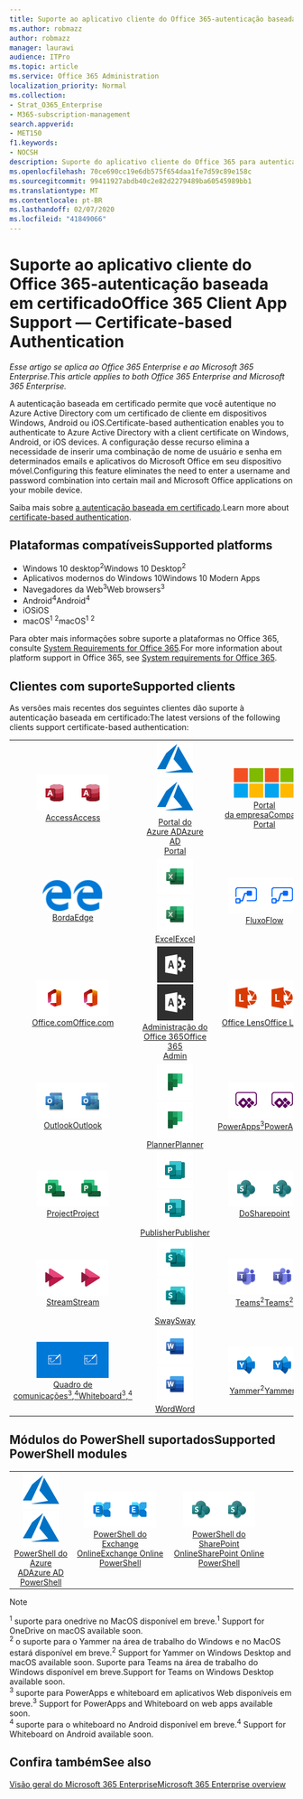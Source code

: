 ```yaml
---
title: Suporte ao aplicativo cliente do Office 365-autenticação baseada em certificado
ms.author: robmazz
author: robmazz
manager: laurawi
audience: ITPro
ms.topic: article
ms.service: Office 365 Administration
localization_priority: Normal
ms.collection:
- Strat_O365_Enterprise
- M365-subscription-management
search.appverid:
- MET150
f1.keywords:
- NOCSH
description: Suporte do aplicativo cliente do Office 365 para autenticação baseada em certificado.
ms.openlocfilehash: 70ce690cc19e6db575f654daa1fe7d59c89e158c
ms.sourcegitcommit: 99411927abdb40c2e82d2279489ba60545989bb1
ms.translationtype: MT
ms.contentlocale: pt-BR
ms.lasthandoff: 02/07/2020
ms.locfileid: "41849066"
---
```

# <a name="office-365-client-app-support--certificate-based-authentication"></a><span data-ttu-id="b1970-103">Suporte ao aplicativo cliente do Office 365-autenticação baseada em certificado</span><span class="sxs-lookup"><span data-stu-id="b1970-103">Office 365 Client App Support — Certificate-based Authentication</span></span>

<span data-ttu-id="b1970-104">*Esse artigo se aplica ao Office 365 Enterprise e ao Microsoft 365 Enterprise.*</span><span class="sxs-lookup"><span data-stu-id="b1970-104">*This article applies to both Office 365 Enterprise and Microsoft 365 Enterprise.*</span></span>

<span data-ttu-id="b1970-105">A autenticação baseada em certificado permite que você autentique no Azure Active Directory com um certificado de cliente em dispositivos Windows, Android ou iOS.</span><span class="sxs-lookup"><span data-stu-id="b1970-105">Certificate-based authentication enables you to authenticate to Azure Active Directory with a client certificate on Windows, Android, or iOS devices.</span></span> <span data-ttu-id="b1970-106">A configuração desse recurso elimina a necessidade de inserir uma combinação de nome de usuário e senha em determinados emails e aplicativos do Microsoft Office em seu dispositivo móvel.</span><span class="sxs-lookup"><span data-stu-id="b1970-106">Configuring this feature eliminates the need to enter a username and password combination into certain mail and Microsoft Office applications on your mobile device.</span></span>

<span data-ttu-id="b1970-107">Saiba mais sobre [a autenticação baseada em certificado](https://docs.microsoft.com/azure/active-directory/authentication/active-directory-certificate-based-authentication-get-started).</span><span class="sxs-lookup"><span data-stu-id="b1970-107">Learn more about [certificate-based authentication](https://docs.microsoft.com/azure/active-directory/authentication/active-directory-certificate-based-authentication-get-started).</span></span>

## <a name="supported-platforms"></a><span data-ttu-id="b1970-108">Plataformas compatíveis</span><span class="sxs-lookup"><span data-stu-id="b1970-108">Supported platforms</span></span>

 - <span data-ttu-id="b1970-109">Windows 10 desktop<sup>2</sup></span><span class="sxs-lookup"><span data-stu-id="b1970-109">Windows 10 Desktop<sup>2</sup></span></span>
 - <span data-ttu-id="b1970-110">Aplicativos modernos do Windows 10</span><span class="sxs-lookup"><span data-stu-id="b1970-110">Windows 10 Modern Apps</span></span>
 - <span data-ttu-id="b1970-111">Navegadores da Web<sup>3</sup></span><span class="sxs-lookup"><span data-stu-id="b1970-111">Web browsers<sup>3</sup></span></span>
 - <span data-ttu-id="b1970-112">Android<sup>4</sup></span><span class="sxs-lookup"><span data-stu-id="b1970-112">Android<sup>4</sup></span></span>
 - <span data-ttu-id="b1970-113">iOS</span><span class="sxs-lookup"><span data-stu-id="b1970-113">iOS</span></span>
 - <span data-ttu-id="b1970-114">macOS<sup>1</sup> <sup>2</sup></span><span class="sxs-lookup"><span data-stu-id="b1970-114">macOS<sup>1</sup> <sup>2</sup></span></span>

<span data-ttu-id="b1970-115">Para obter mais informações sobre suporte a plataformas no Office 365, consulte [System Requirements for Office 365](https://products.office.com/office-system-requirements).</span><span class="sxs-lookup"><span data-stu-id="b1970-115">For more information about platform support in Office 365, see [System requirements for Office 365](https://products.office.com/office-system-requirements).</span></span>

## <a name="supported-clients"></a><span data-ttu-id="b1970-116">Clientes com suporte</span><span class="sxs-lookup"><span data-stu-id="b1970-116">Supported clients</span></span>

<span data-ttu-id="b1970-117">As versões mais recentes dos seguintes clientes dão suporte à autenticação baseada em certificado:</span><span class="sxs-lookup"><span data-stu-id="b1970-117">The latest versions of the following clients support certificate-based authentication:</span></span>

| | | | | | |
|:---:|:---:|:---:|:---:|:---:|:---:|
| <span data-ttu-id="b1970-118">![Ícone do Access](media/o365-access-64x64.png)</span><span class="sxs-lookup"><span data-stu-id="b1970-118">![Access icon](media/o365-access-64x64.png)</span></span> <br> [<span data-ttu-id="b1970-119">Access</span><span class="sxs-lookup"><span data-stu-id="b1970-119">Access</span></span>](https://products.office.com/access) | <span data-ttu-id="b1970-120">![Ícone do Azure](media/o365-azure-64x64.png)</span><span class="sxs-lookup"><span data-stu-id="b1970-120">![Azure icon](media/o365-azure-64x64.png)</span></span> <br> [<span data-ttu-id="b1970-121">Portal do <br> Azure AD</span><span class="sxs-lookup"><span data-stu-id="b1970-121">Azure AD <br> Portal </span></span>](https://azure.microsoft.com/features/azure-portal/) | <span data-ttu-id="b1970-122">![Ícone do portal da empresa](media/o365-microsoft-64x64.png)</span><span class="sxs-lookup"><span data-stu-id="b1970-122">![Company portal icon](media/o365-microsoft-64x64.png)</span></span> <br> [<span data-ttu-id="b1970-123">Portal <br> da empresa</span><span class="sxs-lookup"><span data-stu-id="b1970-123">Company <br> Portal </span></span>](https://docs.microsoft.com/intune-user-help/sign-in-to-the-company-portal) | <span data-ttu-id="b1970-124">![Ícone do Delve](media/o365-delve-64x64.png)</span><span class="sxs-lookup"><span data-stu-id="b1970-124">![Delve icon](media/o365-delve-64x64.png)</span></span> <br> [<span data-ttu-id="b1970-125">Delve</span><span class="sxs-lookup"><span data-stu-id="b1970-125">Delve</span></span>](https://products.office.com/business/intelligent-search) | <span data-ttu-id="b1970-126">![Ícone do Dynamics 365](media/o365-dynamics365-64x64.png)</span><span class="sxs-lookup"><span data-stu-id="b1970-126">![Dynamics 365 icon](media/o365-dynamics365-64x64.png)</span></span> <br> [<span data-ttu-id="b1970-127">Dynamics 365</span><span class="sxs-lookup"><span data-stu-id="b1970-127">Dynamics 365</span></span>](https://dynamics.microsoft.com) 
| <span data-ttu-id="b1970-128">![Ícone de borda](media/o365-edge-64x64.png)</span><span class="sxs-lookup"><span data-stu-id="b1970-128">![Edge icon](media/o365-edge-64x64.png)</span></span> <br> [<span data-ttu-id="b1970-129">Borda</span><span class="sxs-lookup"><span data-stu-id="b1970-129">Edge</span></span>](https://www.microsoft.com/windows/microsoft-edge) | <span data-ttu-id="b1970-130">![Ícone do Excel](media/o365-excel-64x64.png)</span><span class="sxs-lookup"><span data-stu-id="b1970-130">![Excel icon](media/o365-excel-64x64.png)</span></span> <br> [<span data-ttu-id="b1970-131">Excel</span><span class="sxs-lookup"><span data-stu-id="b1970-131">Excel</span></span>](https://products.office.com/excel) | <span data-ttu-id="b1970-132">![Ícone de Fluxo](media/o365-flow-64x64.png)</span><span class="sxs-lookup"><span data-stu-id="b1970-132">![Flow icon](media/o365-flow-64x64.png)</span></span> <br> [<span data-ttu-id="b1970-133">Fluxo</span><span class="sxs-lookup"><span data-stu-id="b1970-133">Flow</span></span>](https://flow.microsoft.com) | <span data-ttu-id="b1970-134">![Ícone do Forms](media/o365-forms-64x64.png)</span><span class="sxs-lookup"><span data-stu-id="b1970-134">![Forms icon](media/o365-forms-64x64.png)</span></span> <br> [<span data-ttu-id="b1970-135">Forms</span><span class="sxs-lookup"><span data-stu-id="b1970-135">Forms</span></span>](https://flow.microsoft.com/connectors/shared_microsoftforms/microsoft-forms/) | <span data-ttu-id="b1970-136">![Ícone do Kaizala](media/o365-kaizala-64x64.png)</span><span class="sxs-lookup"><span data-stu-id="b1970-136">![Kaizala icon](media/o365-kaizala-64x64.png)</span></span> <br> [<span data-ttu-id="b1970-137">Kaizala</span><span class="sxs-lookup"><span data-stu-id="b1970-137">Kaizala</span></span>](https://products.office.com/en/business/microsoft-kaizala) 
| <span data-ttu-id="b1970-138">![Ícone de Office.com](media/o365-office-64x64.png)</span><span class="sxs-lookup"><span data-stu-id="b1970-138">![Office.com icon](media/o365-office-64x64.png)</span></span> <br> [<span data-ttu-id="b1970-139">Office.com</span><span class="sxs-lookup"><span data-stu-id="b1970-139">Office.com</span></span>](https://www.office.com/) | <span data-ttu-id="b1970-140">![Ícone de administração do Office 365](media/o365-o365admin-64x64.png)</span><span class="sxs-lookup"><span data-stu-id="b1970-140">![Office 365 Admin icon](media/o365-o365admin-64x64.png)</span></span> <br> [<span data-ttu-id="b1970-141">Administração do <br> Office 365</span><span class="sxs-lookup"><span data-stu-id="b1970-141">Office 365 <br> Admin</span></span>](https://products.office.com/business/manage-office-365-admin-app) | <span data-ttu-id="b1970-142">![Ícone de lente](media/o365-lens-64x64.png)</span><span class="sxs-lookup"><span data-stu-id="b1970-142">![Lens icon](media/o365-lens-64x64.png)</span></span> <br> [<span data-ttu-id="b1970-143">Office Lens</span><span class="sxs-lookup"><span data-stu-id="b1970-143">Office Lens</span></span>](https://www.microsoft.com/p/office-lens/9wzdncrfj3t8?activetab=pivot%3Aoverviewtab) | <span data-ttu-id="b1970-144">![Ícone do OneDrive for Business](media/o365-OneDrive-64x64.png)</span><span class="sxs-lookup"><span data-stu-id="b1970-144">![OneDrive for Business icon](media/o365-OneDrive-64x64.png)</span></span> <br> [<span data-ttu-id="b1970-145">OneDrive<sup>1</sup></span><span class="sxs-lookup"><span data-stu-id="b1970-145">OneDrive<sup>1</sup></span></span>](https://products.office.com/onedrive-for-business/online-cloud-storage) |  <span data-ttu-id="b1970-146">![Ícone do OneNote](media/o365-OneNote-64x64.png)</span><span class="sxs-lookup"><span data-stu-id="b1970-146">![OneNote icon](media/o365-OneNote-64x64.png)</span></span> <br> [<span data-ttu-id="b1970-147">OneNote</span><span class="sxs-lookup"><span data-stu-id="b1970-147">OneNote</span></span>](https://products.office.com/onenote) 
| <span data-ttu-id="b1970-148">![Ícone do Outlook](media/o365-outlook-64x64.png)</span><span class="sxs-lookup"><span data-stu-id="b1970-148">![Outlook icon](media/o365-outlook-64x64.png)</span></span> <br> [<span data-ttu-id="b1970-149">Outlook</span><span class="sxs-lookup"><span data-stu-id="b1970-149">Outlook</span></span>](https://products.office.com/outlook) | <span data-ttu-id="b1970-150">![Ícone do Planner](media/o365-planner-64x64.png)</span><span class="sxs-lookup"><span data-stu-id="b1970-150">![Planner icon](media/o365-planner-64x64.png)</span></span> <br> [<span data-ttu-id="b1970-151">Planner</span><span class="sxs-lookup"><span data-stu-id="b1970-151">Planner</span></span>](https://products.office.com/business/task-management-software) | <span data-ttu-id="b1970-152">![Ícone do PowerApps](media/o365-powerapps-64x64.png)</span><span class="sxs-lookup"><span data-stu-id="b1970-152">![PowerApps icon](media/o365-powerapps-64x64.png)</span></span> <br> [<span data-ttu-id="b1970-153">PowerApps<sup>3</sup></span><span class="sxs-lookup"><span data-stu-id="b1970-153">PowerApps<sup>3</sup></span></span>](https://powerapps.microsoft.com) | <span data-ttu-id="b1970-154">![Ícone do PowerBI](media/o365-powerbi-64x64.png)</span><span class="sxs-lookup"><span data-stu-id="b1970-154">![PowerBI icon](media/o365-powerbi-64x64.png)</span></span> <br> [<span data-ttu-id="b1970-155">Power BI</span><span class="sxs-lookup"><span data-stu-id="b1970-155">Power BI</span></span>](https://powerbi.microsoft.com)| <span data-ttu-id="b1970-156">![Ícone do PowerPoint](media/o365-powerpoint-64x64.png)</span><span class="sxs-lookup"><span data-stu-id="b1970-156">![PowerPoint icon](media/o365-powerpoint-64x64.png)</span></span> <br> [<span data-ttu-id="b1970-157">PowerPoint</span><span class="sxs-lookup"><span data-stu-id="b1970-157">PowerPoint</span></span>](https://products.office.com/powerpoint) 
| <span data-ttu-id="b1970-158">![Ícone do Project](media/o365-project-64x64.png)</span><span class="sxs-lookup"><span data-stu-id="b1970-158">![Project icon](media/o365-project-64x64.png)</span></span> <br> [<span data-ttu-id="b1970-159">Project</span><span class="sxs-lookup"><span data-stu-id="b1970-159">Project</span></span>](https://products.office.com/project) | <span data-ttu-id="b1970-160">![Ícone do Publisher](media/o365-publisher-64x64.png)</span><span class="sxs-lookup"><span data-stu-id="b1970-160">![Publisher icon](media/o365-publisher-64x64.png)</span></span> <br> [<span data-ttu-id="b1970-161">Publisher</span><span class="sxs-lookup"><span data-stu-id="b1970-161">Publisher</span></span>](https://products.office.com/publisher) | <span data-ttu-id="b1970-162">![Ícone do SharePoint](media/o365-sharepoint-64x64.png)</span><span class="sxs-lookup"><span data-stu-id="b1970-162">![SharePoint icon](media/o365-sharepoint-64x64.png)</span></span> <br> [<span data-ttu-id="b1970-163">Do</span><span class="sxs-lookup"><span data-stu-id="b1970-163">Sharepoint</span></span>](https://products.office.com/sharepoint) | <span data-ttu-id="b1970-164">![Ícone do Skype for Business](media/o365-skypeforbusiness-64x64.png)</span><span class="sxs-lookup"><span data-stu-id="b1970-164">![Skype for Business icon](media/o365-skypeforbusiness-64x64.png)</span></span> <br> [<span data-ttu-id="b1970-165">Skype for <br> Business</span><span class="sxs-lookup"><span data-stu-id="b1970-165">Skype for <br> Business</span></span>](https://www.skype.com/business/) | <span data-ttu-id="b1970-166">![Ícone de notas auto-adesivas](media/o365-stickynotes-64x64.png)</span><span class="sxs-lookup"><span data-stu-id="b1970-166">![Sticky Notes icon](media/o365-stickynotes-64x64.png)</span></span> <br> [<span data-ttu-id="b1970-167">Notas auto-adesivas</span><span class="sxs-lookup"><span data-stu-id="b1970-167">Sticky Notes</span></span>](https://www.microsoft.com/p/microsoft-sticky-notes/9nblggh4qghw) 
| <span data-ttu-id="b1970-168">![Ícone do Stream](media/o365-stream-64x64.png)</span><span class="sxs-lookup"><span data-stu-id="b1970-168">![Stream icon](media/o365-stream-64x64.png)</span></span> <br> [<span data-ttu-id="b1970-169">Stream</span><span class="sxs-lookup"><span data-stu-id="b1970-169">Stream</span></span>](https://stream.microsoft.com) | <span data-ttu-id="b1970-170">![Ícone do Sway](media/o365-sway-64x64.png)</span><span class="sxs-lookup"><span data-stu-id="b1970-170">![Sway icon](media/o365-sway-64x64.png)</span></span> <br> [<span data-ttu-id="b1970-171">Sway</span><span class="sxs-lookup"><span data-stu-id="b1970-171">Sway</span></span>](https://sway.com) | <span data-ttu-id="b1970-172">![Ícone do Teams](media/o365-teams-64x64.png)</span><span class="sxs-lookup"><span data-stu-id="b1970-172">![Teams icon](media/o365-teams-64x64.png)</span></span> <br> [<span data-ttu-id="b1970-173">Teams<sup>2</sup></span><span class="sxs-lookup"><span data-stu-id="b1970-173">Teams<sup>2</sup></span></span>](https://products.office.com/microsoft-teams/group-chat-software) | <span data-ttu-id="b1970-174">![Ícone de tarefas pendentes](media/o365-todo-64x64.png)</span><span class="sxs-lookup"><span data-stu-id="b1970-174">![To Do icon](media/o365-todo-64x64.png)</span></span> <br> [<span data-ttu-id="b1970-175">To Do</span><span class="sxs-lookup"><span data-stu-id="b1970-175">To Do</span></span>](https://todo.microsoft.com) | <span data-ttu-id="b1970-176">![Ícone do Visio](media/o365-visio-64x64.png)</span><span class="sxs-lookup"><span data-stu-id="b1970-176">![Visio icon](media/o365-visio-64x64.png)</span></span> <br> [<span data-ttu-id="b1970-177">Visio</span><span class="sxs-lookup"><span data-stu-id="b1970-177">Visio</span></span>](https://products.office.com/visio/flowchart-software) 
| <span data-ttu-id="b1970-178">![Ícone do quadro de comunicações](media/o365-whiteboard-64x64.png)</span><span class="sxs-lookup"><span data-stu-id="b1970-178">![Whiteboard icon](media/o365-whiteboard-64x64.png)</span></span> <br> [<span data-ttu-id="b1970-179">Quadro de comunicações<sup>3</sup>,<sup>4</sup></span><span class="sxs-lookup"><span data-stu-id="b1970-179">Whiteboard<sup>3</sup>,<sup>4</sup></span></span>](https://whiteboard.microsoft.com/) | <span data-ttu-id="b1970-180">![Ícone do Word](media/o365-word-64x64.png)</span><span class="sxs-lookup"><span data-stu-id="b1970-180">![Word icon](media/o365-word-64x64.png)</span></span> <br> [<span data-ttu-id="b1970-181">Word</span><span class="sxs-lookup"><span data-stu-id="b1970-181">Word</span></span>](https://products.office.com/word) | <span data-ttu-id="b1970-182">![Ícone do Yammer](media/o365-yammer-64x64.png)</span><span class="sxs-lookup"><span data-stu-id="b1970-182">![Yammer icon](media/o365-yammer-64x64.png)</span></span> <br> [<span data-ttu-id="b1970-183">Yammer<sup>2</sup></span><span class="sxs-lookup"><span data-stu-id="b1970-183">Yammer<sup>2</sup></span></span>](https://products.office.com/yammer/yammer-overview) |

## <a name="supported-powershell-modules"></a><span data-ttu-id="b1970-184">Módulos do PowerShell suportados</span><span class="sxs-lookup"><span data-stu-id="b1970-184">Supported PowerShell modules</span></span>

| | | | | | |
|:---:|:---:|:---:|:---:|:---:|:---:|
| <span data-ttu-id="b1970-185">![Ícone do Azure](media/o365-azure-64x64.png)</span><span class="sxs-lookup"><span data-stu-id="b1970-185">![Azure icon](media/o365-azure-64x64.png)</span></span> <br> [<span data-ttu-id="b1970-186">PowerShell do <br> Azure AD</span><span class="sxs-lookup"><span data-stu-id="b1970-186">Azure AD <br> PowerShell</span></span>](https://docs.microsoft.com/powershell/azure/active-directory/overview?view=azureadps-2.0) | <span data-ttu-id="b1970-187">![Ícone do Exchange](media/o365-exchange-64x64.png)</span><span class="sxs-lookup"><span data-stu-id="b1970-187">![Exchange icon](media/o365-exchange-64x64.png)</span></span> <br> [<span data-ttu-id="b1970-188">PowerShell do <br> Exchange Online</span><span class="sxs-lookup"><span data-stu-id="b1970-188">Exchange Online <br> PowerShell</span></span>](https://docs.microsoft.com/powershell/exchange/exchange-online/exchange-online-powershell?view=exchange-ps) | <span data-ttu-id="b1970-189">![Ícone do SharePoint](media/o365-sharepoint-64x64.png)</span><span class="sxs-lookup"><span data-stu-id="b1970-189">![SharePoint icon](media/o365-sharepoint-64x64.png)</span></span> <br> [<span data-ttu-id="b1970-190">PowerShell do <br> SharePoint Online</span><span class="sxs-lookup"><span data-stu-id="b1970-190">SharePoint Online <br> PowerShell</span></span>](https://docs.microsoft.com/powershell/sharepoint/sharepoint-online/connect-sharepoint-online)

> [!NOTE]
> <span data-ttu-id="b1970-191"><sup>1</sup> suporte para onedrive no MacOS disponível em breve.</span><span class="sxs-lookup"><span data-stu-id="b1970-191"><sup>1</sup> Support for OneDrive on macOS available soon.</span></span> <br>
> <span data-ttu-id="b1970-192"><sup>2</sup> o suporte para o Yammer na área de trabalho do Windows e no MacOS estará disponível em breve.</span><span class="sxs-lookup"><span data-stu-id="b1970-192"><sup>2</sup> Support for Yammer on Windows Desktop and macOS available soon.</span></span> <span data-ttu-id="b1970-193">Suporte para Teams na área de trabalho do Windows disponível em breve.</span><span class="sxs-lookup"><span data-stu-id="b1970-193">Support for Teams on Windows Desktop available soon.</span></span><br>
> <span data-ttu-id="b1970-194"><sup>3</sup> suporte para PowerApps e whiteboard em aplicativos Web disponíveis em breve.</span><span class="sxs-lookup"><span data-stu-id="b1970-194"><sup>3</sup> Support for PowerApps and Whiteboard on web apps available soon.</span></span> <br>
> <span data-ttu-id="b1970-195"><sup>4</sup> suporte para o whiteboard no Android disponível em breve.</span><span class="sxs-lookup"><span data-stu-id="b1970-195"><sup>4</sup> Support for Whiteboard on Android available soon.</span></span>

## <a name="see-also"></a><span data-ttu-id="b1970-196">Confira também</span><span class="sxs-lookup"><span data-stu-id="b1970-196">See also</span></span>

[<span data-ttu-id="b1970-197">Visão geral do Microsoft 365 Enterprise</span><span class="sxs-lookup"><span data-stu-id="b1970-197">Microsoft 365 Enterprise overview</span></span>](https://docs.microsoft.com/microsoft-365/enterprise/microsoft-365-overview)
